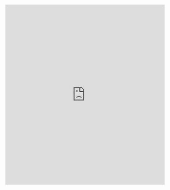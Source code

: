 <p><iframe allowfullscreen width="100%" height="569" class="google-slides-iframe" frameborder="0" scrolling="no" src="https://docs.google.com/presentation/d/e/2PACX-1vT8hJFT3zYPGNagnUCBf7_6adLHxA5niNWW8YaS1NQK01bKryjhAEY6S3LsyJCOilKHkbKzBcR8deWO/embed?start=false&amp;loop=false&amp;delayms=3000"></iframe></p>